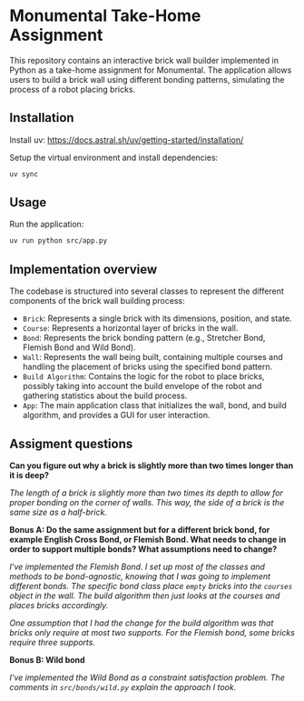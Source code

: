 
# Monumental Take-Home Assignment

This repository contains an interactive brick wall builder implemented in Python as a take-home assignment for Monumental. The application allows users to build a brick wall using different bonding patterns, simulating the process of a robot placing bricks.

## Installation

Install uv: <https://docs.astral.sh/uv/getting-started/installation/>

Setup the virtual environment and install dependencies:

```bash
uv sync
```

## Usage

Run the application:

```bash
uv run python src/app.py
```

## Implementation overview

The codebase is structured into several classes to represent the different components of the brick wall building process:

- `Brick`: Represents a single brick with its dimensions, position, and state.
- `Course`: Represents a horizontal layer of bricks in the wall.
- `Bond`: Represents the brick bonding pattern (e.g., Stretcher Bond, Flemish Bond and Wild Bond).
- `Wall`: Represents the wall being built, containing multiple courses and handling the placement of bricks using the specified bond pattern.
- `Build Algorithm`: Contains the logic for the robot to place bricks, possibly taking into account the build envelope of the robot and gathering statistics about the build process.
- `App`: The main application class that initializes the wall, bond, and build algorithm, and provides a GUI for user interaction.

## Assigment questions

**Can you figure out why a brick is slightly more than two times longer than it is deep?**

*The length of a brick is slightly more than two times its depth to allow for proper bonding on the corner of walls. This way, the side of a brick is the same size as a half-brick.*

**Bonus A: Do the same assignment but for a different brick bond, for example English Cross Bond, or Flemish Bond. What needs to change in order to support multiple bonds? What assumptions need to change?**

*I've implemented the Flemish Bond. I set up most of the classes and methods to be bond-agnostic, knowing that I was going to implement different bonds. The specific bond class place `empty` bricks into the `courses` object in the wall. The build algorithm then just looks at the courses and places bricks accordingly.*

*One assumption that I had the change for the build algorithm was that bricks only require at most two supports. For the Flemish bond, some bricks require three supports.*

**Bonus B: Wild bond**

*I've implemented the Wild Bond as a constraint satisfaction problem. The comments in `src/bonds/wild.py` explain the approach I took.*
